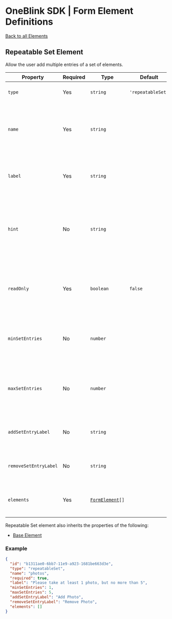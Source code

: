 # OneBlink SDK | Form Element Definitions

[Back to all Elements](./README.md)

## Repeatable Set Element

Allow the user add multiple entries of a set of elements.

| Property              | Required | Type                             | Default           | Description                                                                                 |
| --------------------- | -------- | -------------------------------- | ----------------- | ------------------------------------------------------------------------------------------- |
| `type`                | Yes      | `string`                         | `'repeatableSet'` | The type of Form Element.                                                                   |
| `name`                | Yes      | `string`                         |                   | The key that will be assigned a value in the submission data when the form is submitted.    |
| `label`               | Yes      | `string`                         |                   | Display text presented to the user above the input by default.                              |
| `hint`                | No       | `string`                         |                   | A hint triggered by an icon tooltip to be displayed when hovering beside the element label. |
| `readOnly`            | Yes      | `boolean`                        | `false`           | Determine if entries can be added and removed by the user (`true`) or not (`false`).        |
| `minSetEntries`       | No       | `number`                         |                   | The minimum number of entries the set requires before submitting.                           |
| `maxSetEntries`       | No       | `number`                         |                   | The maximum number of entries the set is allowed before submitting.                         |
| `addSetEntryLabel`    | No       | `string`                         |                   | The label on the button to add an entry.                                                    |
| `removeSetEntryLabel` | No       | `string`                         |                   | The label on the button to remove an entry.                                                 |
| `elements`            | Yes      | [`FormElement`](./README.md)`[]` |                   | The elements contained within the set.                                                      |

Repeatable Set element also inherits the properties of the following:

- [Base Element](./base-element.md)

### Example

```JSON
{
  "id": "b1311ae0-6bb7-11e9-a923-1681be663d3e",
  "type": "repeatableSet",
  "name": "photos",
  "required": true,
  "label": "Please take at least 1 photo, but no more than 5",
  "minSetEntries": 1,
  "maxSetEntries": 5,
  "addSetEntryLabel": "Add Photo",
  "removeSetEntryLabel": "Remove Photo",
  "elements": []
}
```
